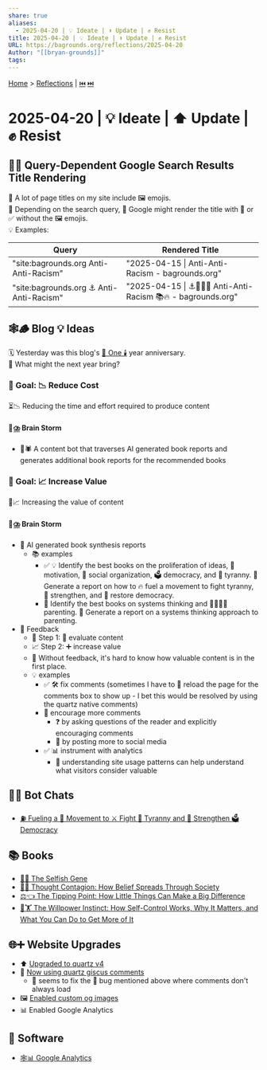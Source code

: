 ```yaml
---
share: true
aliases:
  - 2025-04-20 | 💡 Ideate | ⬆️ Update | ✊ Resist
title: 2025-04-20 | 💡 Ideate | ⬆️ Update | ✊ Resist
URL: https://bagrounds.org/reflections/2025-04-20
Author: "[[bryan-grounds]]"
tags: 
---
```

[Home](../index.md) > [Reflections](./index.md) | [⏮️](./2025-04-19.md) [⏭️](./2025-04-21.md)  
# 2025-04-20 | 💡 Ideate | ⬆️ Update | ✊ Resist  
## 👀🤔 Query-Dependent Google Search Results Title Rendering  
📝 A lot of page titles on my site include 🖼️ emojis.  
🤔 Depending on the search query, 🤖 Google might render the title with 🚫 or ✅ without the 🖼️ emojis.  
💡 Examples:  
  
| Query                                   | Rendered Title                                               |  
| --------------------------------------- | ------------------------------------------------------------ |  
| "site:bagrounds.org Anti-Anti-Racism"   | "2025-04-15 \| Anti-Anti-Racism - bagrounds.org"             |  
| "site:bagrounds.org ⚓ Anti-Anti-Racism" | "2025-04-15 \| ⚓🚫✊🏿 Anti-Anti-Racism 📚🔥 - bagrounds.org" |  
  
## 🕸️🪵 Blog 💡 Ideas  
🗓️ Yesterday was this blog's [🥳 One 🕯️](./2025-04-19.md) year anniversary.  
🤔 What might the next year bring?  
  
### 🎯 Goal: 📉 Reduce Cost  
⏳📉 Reducing the time and effort required to produce content  
  
#### 🧠⛈️ Brain Storm  
- 🤖🕷️ A content bot that traverses AI generated book reports and generates additional book reports for the recommended books  
  
### 🎯 Goal: 📈 Increase Value  
💎📈 Increasing the value of content  
  
#### 🧠⛈️ Brain Storm  
- 🤖 AI generated book synthesis reports  
    - 📚 examples  
        - ✅ 💡 Identify the best books on the proliferation of ideas, 🚀 motivation, 🤝 social organization, 🗳️ democracy, and 👑 tyranny. 📝 Generate a report on how to 🔥 fuel a movement to fight tyranny, 💪 strengthen, and 🔄 restore democracy.  
        - 🧠 Identify the best books on systems thinking and 👨‍👩‍👧‍👦 parenting. 📝 Generate a report on a systems thinking approach to parenting.  
- 🔄 Feedback  
    - 👣 Step 1: 🧐 evaluate content  
    - 📈 Step 2: ➕ increase value  
    - 🚫 Without feedback, it's hard to know how valuable content is in the first place.  
    - 💡 examples  
        - ✅ 🛠️ fix comments (sometimes I have to 🔄 reload the page for the comments box to show up - I bet this would be resolved by using the quartz native comments)  
        - 📣 encourage more comments  
            - ❓ by asking questions of the reader and explicitly encouraging comments  
            - 📱 by posting more to social media  
        - ✅ 📊 instrument with analytics  
            - 🧭 understanding site usage patterns can help understand what visitors consider valuable  
  
## 🤖💬 Bot Chats  
- [⛽ Fueling a 👥 Movement to ⚔️ Fight 👹 Tyranny and 💪 Strengthen 🗳️ Democracy](../bot-chats/fueling-a-movement-to-fight-tyranny-and-strengthen-democracy.md)  
  
## 📚 Books  
- [👤🧬 The Selfish Gene](../books/the-selfish-gene.md)  
- [💭🦠 Thought Contagion: How Belief Spreads Through Society](../books/thought-contagion.md)  
- [⚖️👈 The Tipping Point: How Little Things Can Make a Big Difference](../books/the-tipping-point.md)  
- [🧘🏋️ The Willpower Instinct: How Self-Control Works, Why It Matters, and What You Can Do to Get More of It](../books/the-willpower-instinct.md)  
  
## 🌐➕ Website Upgrades  
- ⬆️ [Upgraded to quartz v4](https://github.com/bagrounds/obsidian-github-publisher-sync/commit/b37553e3d9586364c258c9656fd6bb8626dae171)  
- 💬 [Now using quartz giscus comments](https://github.com/bagrounds/obsidian-github-publisher-sync/commit/5d1be4121b7cecb7593dfcedb51df58d579561ef)  
    - 🔧 seems to fix the 🐛 bug mentioned above where comments don't always load  
- 🖼️ [Enabled custom og images](https://github.com/bagrounds/obsidian-github-publisher-sync/commit/5d1be4121b7cecb7593dfcedb51df58d579561ef)  
- 📊 Enabled Google Analytics  
  
## 💾 Software  
- [🕸️📊 Google Analytics](../software/google-analytics.md)  
